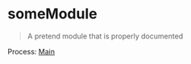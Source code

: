# someModule

> A pretend module that is properly documented

Process: [Main](../tutorial/quick-start.md#main-process)
